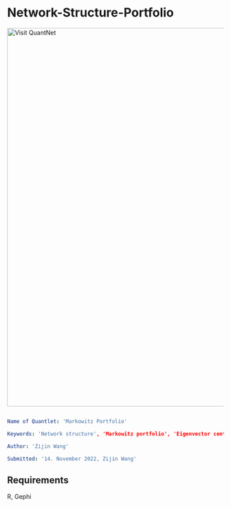 # Network-Structure-Portfolio

[<img src="https://github.com/QuantLet/Styleguide-and-FAQ/blob/master/pictures/banner.png" width="880" alt="Visit QuantNet">](http://quantlet.de/index.php?p=info)

```yaml

Name of Quantlet: 'Markowitz Portfolio'

Keywords: 'Network structure', 'Markowitz portfolio', 'Eigenvector centrality', 'High-dimensionality estimation'

Author: 'Zijin Wang'

Submitted: '14. November 2022, Zijin Wang'

```

Requirements
----
R, Gephi
  
